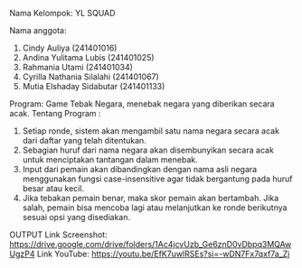 
Nama Kelompok: YL SQUAD

Nama anggota:
1. Cindy Auliya                (241401016)
2. Andina Yulitama Lubis       (241401025)
3. Rahmania Utami              (241401034)
4. Cyrilla Nathania Silalahi   (241401067)
5. Mutia Elshaday Sidabutar    (241401133)

Program: Game Tebak Negara, menebak negara yang diberikan secara acak.
Tentang Program :
1. Setiap ronde, sistem akan mengambil satu nama negara secara acak dari daftar yang telah ditentukan.
2. Sebagian huruf dari nama negara akan disembunyikan secara acak untuk menciptakan tantangan dalam menebak.
3. Input dari pemain akan dibandingkan dengan nama asli negara menggunakan fungsi case-insensitive agar tidak bergantung pada huruf besar atau kecil.
4. Jika tebakan pemain benar, maka skor pemain akan bertambah. Jika salah, pemain bisa mencoba lagi atau melanjutkan ke ronde berikutnya sesuai opsi yang disediakan.

OUTPUT 
Link Screenshot: https://drive.google.com/drive/folders/1Ac4jcvUzb_Ge6znD0vDbpq3MQAwUgzP4
Link YouTube: https://youtu.be/EfK7uwlRSEs?si=-wDN7Fx7qxf7a_Zj
